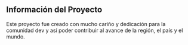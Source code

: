 ## Información del Proyecto

Este proyecto fue creado con mucho cariño y dedicación para la comunidad dev y así poder contribuir al avance de la región, el país y el mundo.
